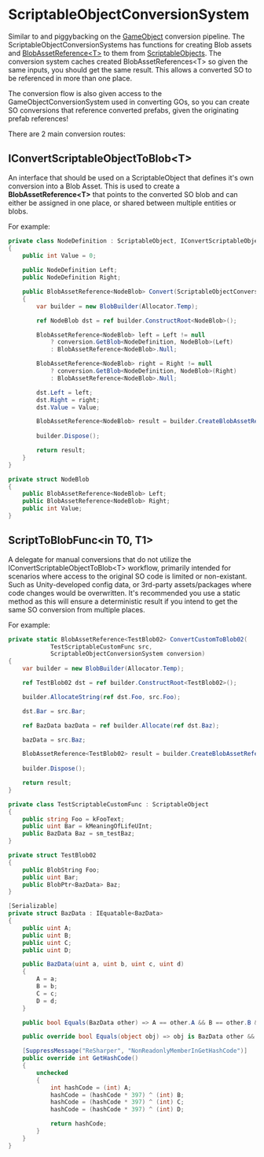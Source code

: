 # **ScriptableObjectConversionSystem**

Similar to and piggybacking on the [GameObject](https://docs.unity3d.com/ScriptReference/GameObject.html) conversion pipeline. The ScriptableObjectConversionSystems has functions for creating Blob assets and [BlobAssetReference&lt;T&gt;](https://docs.unity3d.com/Packages/com.unity.entities@0.1/api/Unity.Entities.BlobAssetReference-1.html) to them from [ScriptableObjects](https://docs.unity3d.com/ScriptReference/ScriptableObject.html).
The conversion system caches created BlobAssetReferences&lt;T&gt; so given the same inputs, you should get the same result. This allows a converted SO to be referenced in more than one place.

The conversion flow is also given access to the GameObjectConversionSystem used in converting GOs, so you can create SO conversions that reference converted prefabs, given the originating prefab references!

There are 2 main conversion routes:

## **IConvertScriptableObjectToBlob&lt;T&gt;**
An interface that should be used on a ScriptableObject that defines it's own conversion into a Blob Asset. 
This is used to create a **BlobAssetReference&lt;T&gt;** that points to the converted SO blob and can either be assigned in one place, or shared between multiple entities or blobs.

For example:
```cs
private class NodeDefinition : ScriptableObject, IConvertScriptableObjectToBlob<NodeBlob>
{
    public int Value = 0;
    
    public NodeDefinition Left;
    public NodeDefinition Right;

    public BlobAssetReference<NodeBlob> Convert(ScriptableObjectConversionSystem conversion)
    {
        var builder = new BlobBuilder(Allocator.Temp);

        ref NodeBlob dst = ref builder.ConstructRoot<NodeBlob>();

        BlobAssetReference<NodeBlob> left = Left != null
            ? conversion.GetBlob<NodeDefinition, NodeBlob>(Left)
            : BlobAssetReference<NodeBlob>.Null;

        BlobAssetReference<NodeBlob> right = Right != null
            ? conversion.GetBlob<NodeDefinition, NodeBlob>(Right)
            : BlobAssetReference<NodeBlob>.Null;

        dst.Left = left;
        dst.Right = right;
        dst.Value = Value;

        BlobAssetReference<NodeBlob> result = builder.CreateBlobAssetReference<NodeBlob>(Allocator.Persistent);
        
        builder.Dispose();

        return result;
    }
}

private struct NodeBlob
{
    public BlobAssetReference<NodeBlob> Left;
    public BlobAssetReference<NodeBlob> Right;
    public int Value;
}
```


## **ScriptToBlobFunc&lt;in T0, T1&gt;**
A delegate for manual conversions that do not utilize the IConvertScriptableObjectToBlob&lt;T&gt; workflow, primarily intended for scenarios where access to the original SO code is limited or non-existant. Such as Unity-developed config data, or 3rd-party assets/packages where code changes would be overwritten.
It's recommended you use a static method as this will ensure a deterministic result if you intend to get the same SO conversion from multiple places.

For example:
```cs
private static BlobAssetReference<TestBlob02> ConvertCustomToBlob02(
            TestScriptableCustomFunc src,
            ScriptableObjectConversionSystem conversion)
{
    var builder = new BlobBuilder(Allocator.Temp);

    ref TestBlob02 dst = ref builder.ConstructRoot<TestBlob02>();

    builder.AllocateString(ref dst.Foo, src.Foo);

    dst.Bar = src.Bar;

    ref BazData bazData = ref builder.Allocate(ref dst.Baz);

    bazData = src.Baz;

    BlobAssetReference<TestBlob02> result = builder.CreateBlobAssetReference<TestBlob02>(Allocator.Persistent);
    
    builder.Dispose();

    return result;
}

private class TestScriptableCustomFunc : ScriptableObject
{
    public string Foo = kFooText;
    public uint Bar = kMeaningOfLifeUInt;
    public BazData Baz = sm_testBaz;
}

private struct TestBlob02
{
    public BlobString Foo;
    public uint Bar;
    public BlobPtr<BazData> Baz;
}

[Serializable]
private struct BazData : IEquatable<BazData>
{
    public uint A;
    public uint B;
    public uint C;
    public uint D;

    public BazData(uint a, uint b, uint c, uint d)
    {
        A = a;
        B = b;
        C = c;
        D = d;
    }

    public bool Equals(BazData other) => A == other.A && B == other.B && C == other.C && D == other.D;

    public override bool Equals(object obj) => obj is BazData other && Equals(other);

    [SuppressMessage("ReSharper", "NonReadonlyMemberInGetHashCode")]
    public override int GetHashCode()
    {
        unchecked
        {
            int hashCode = (int) A;
            hashCode = (hashCode * 397) ^ (int) B;
            hashCode = (hashCode * 397) ^ (int) C;
            hashCode = (hashCode * 397) ^ (int) D;

            return hashCode;
        }
    }
}
```